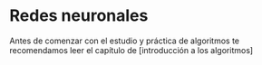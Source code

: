 # Redes neuronales

<div class="warning">
<p>Antes de comenzar con el estudio y práctica de algoritmos te recomendamos leer el capítulo de [introducción a los algoritmos]</p>
</div>
